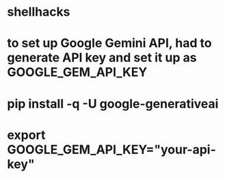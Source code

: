 # shellhacks

# to set up Google Gemini API, had to generate API key and set it up as GOOGLE_GEM_API_KEY

# pip install -q -U google-generativeai
# export GOOGLE_GEM_API_KEY="your-api-key"
